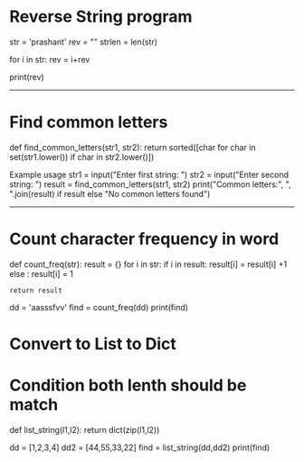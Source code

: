 # Reverse String program

str = 'prashant'
rev = ""
strlen = len(str)
 
for i in str: 
    rev = i+rev
    
print(rev)

----------------------------------
# Find common letters
def find_common_letters(str1, str2):
    return sorted([char for char in set(str1.lower()) if char in str2.lower()]) 

Example usage
str1 = input("Enter first string: ")
str2 = input("Enter second string: ")
result = find_common_letters(str1, str2)
print("Common letters:", ", ".join(result) if result else "No common letters found")

--------------------------------------------

# Count character frequency in word
def count_freq(str):
    result = {}
    for i in str:
        if i in result:
            result[i] = result[i] +1
        else :
            result[i] = 1
    
    return result
    
dd = 'aasssfvv'
find = count_freq(dd)
print(find)


# Convert to List to Dict
# Condition both lenth should be match
def list_string(l1,l2):
    return dict(zip(l1,l2))
    
dd = [1,2,3,4]
dd2 = [44,55,33,22]
find = list_string(dd,dd2)
print(find)

